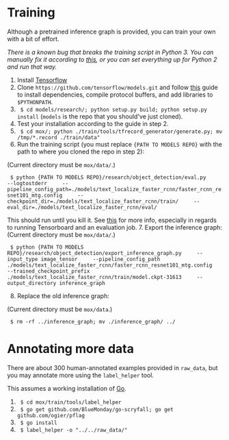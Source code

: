 # Training
Although a pretrained inference graph is provided, you can train your own with a bit of effort.

*There is a known bug that breaks the training script in Python 3. You can manually fix it according to [this](https://github.com/tensorflow/models/issues/3705#issuecomment-375563179), or you can set everything up for Python 2 and run that way.*

1. Install [Tensorflow](https://www.tensorflow.org/install/)
2. Clone `https://github.com/tensorflow/models.git` and follow [this](https://github.com/tensorflow/models/blob/master/research/object_detection/g3doc/installation.md) guide to install dependencies, compile protocol buffers, and add libraries to `$PYTHONPATH`.
3. ` $ cd models/research/; python setup.py build; python setup.py install` (`models` is the repo that you should've just cloned).
4. Test your installation according to the guide in step 2.
5. ` $ cd mox/; python ./train/tools/tfrecord_generator/generate.py; mv /tmp/*.record ./train/data"`
6. Run the training script (you must replace `{PATH TO MODELS REPO}` with the path to where you cloned the repo in step 2):

  (Current directory must be `mox/data/`.)
  
  ` $ python {PATH TO MODELS REPO}/research/object_detection/eval.py     --logtostderr     --pipeline_config_path=./models/text_localize_faster_rcnn/faster_rcnn_resnet101_mtg.config     --checkpoint_dir=./models/text_localize_faster_rcnn/train/     --eval_dir=./models/text_localize_faster_rcnn/eval/`

  This should run until you kill it. See [this](https://github.com/tensorflow/models/blob/master/research/object_detection/g3doc/running_locally.md) for more info, especially in regards to running Tensorboard and an evaluation job.
7. Export the inference graph:
  (Current directory must be `mox/data/`.)
  
  ` $ python {PATH TO MODELS REPO}/research/object_detection/export_inference_graph.py     --input_type image_tensor     --pipeline_config_path ./models/text_localize_faster_rcnn/faster_rcnn_resnet101_mtg.config     --trained_checkpoint_prefix ./models/text_localize_faster_rcnn/train/model.ckpt-31613     --output_directory inference_graph`

8. Replace the old inference graph:
  
  (Current directory must be `mox/data`.)
  
  ` $ rm -rf ../inference_graph; mv ./inference_graph/ ../`
# Annotating more data
There are about 300 human-annotated examples provided in `raw_data`, but you may annotate more using the `label_helper` tool.

This assumes a working installation of [Go](https://golang.org/).
1. ` $ cd mox/train/tools/label_helper`
2. ` $ go get github.com/BlueMonday/go-scryfall; go get github.com/ogier/pflag`
3. ` $ go install`
4. ` $ label_helper -o "../../raw_data/"`
